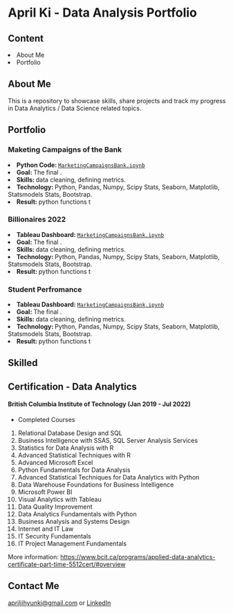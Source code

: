 # April Ki - Data Analysis Portfolio

## Content
<div>
  <li>About Me</li>
  <li>Portfolio</li>
</div>

## About Me
This is a repository to showcase skills, share projects and track my progress in Data Analytics / Data Science related topics.

## Portfolio

### Maketing Campaigns of the Bank
<li><strong>Python Code: </strong><a href="https://github.com/nktnlx/side_projects/blob/master/6_ya_ad_internship/MarketingCampaignsBank.ipynb"><code>MarketingCampaignsBank.ipynb</code></a></li>
<li><strong>Goal: </strong>The final .</li>
<li><strong>Skills: </strong> data cleaning, defining metrics.</li>
<li><strong>Technology: </strong> Python, Pandas, Numpy, Scipy Stats, Seaborn, Matplotlib, Statsmodels Stats, Bootstrap.
<li><strong>Result: </strong> python functions t</li>

### Billionaires 2022
<li><strong>Tableau Dashboard: </strong><a href="https://public.tableau.com/app/profile/jihyun.ki4896/viz/BILLIONAIRES2022/FobesBillionaires2022"><code>MarketingCampaignsBank.ipynb</code></a></li>
<li><strong>Goal: </strong>The final .</li>
<li><strong>Skills: </strong> data cleaning, defining metrics.</li>
<li><strong>Technology: </strong> Python, Pandas, Numpy, Scipy Stats, Seaborn, Matplotlib, Statsmodels Stats, Bootstrap.
<li><strong>Result: </strong> python functions t</li>

### Student Perfromance
<li><strong>Tableau Dashboard: </strong><a href="https://public.tableau.com/app/profile/jihyun.ki4896/viz/StudentPerfomance_16594734536610/Student"><code>MarketingCampaignsBank.ipynb</code></a></li>
<li><strong>Goal: </strong>The final .</li>
<li><strong>Skills: </strong> data cleaning, defining metrics.</li>
<li><strong>Technology: </strong> Python, Pandas, Numpy, Scipy Stats, Seaborn, Matplotlib, Statsmodels Stats, Bootstrap.
<li><strong>Result: </strong> python functions t</li>

## Skilled


## Certification - Data Analytics
#### British Columbia Institute of Technology (Jan 2019 - Jul 2022)

- Completed Courses
1. Relational Database Design and SQL
2. Business Intelligence with SSAS, SQL Server Analysis Services
3. Statistics for Data Analysis with R
4. Advanced Statistical Techniques with R
5. Advanced Microsoft Excel
6. Python Fundamentals for Data Analysis
7. Advanced Statistical Techniques for Data Analytics with Python
8. Data Warehouse Foundations for Business Intelligence
9. Microsoft Power BI
10. Visual Analytics with Tableau
11. Data Quality Improvement
12. Data Analytics Fundamentals with Python
13. Business Analysis and Systems Design
14. Internet and IT Law
15. IT Security Fundamentals
16. IT Project Management Fundamentals

More information: https://www.bcit.ca/programs/applied-data-analytics-certificate-part-time-5512cert/#overview

## Contact Me
apriljihyunki@gmail.com or <a href="https://www.linkedin.com/in/april-ki-a01277138">LinkedIn</a>
